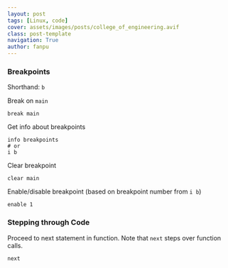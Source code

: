 ```yaml
---
layout: post
tags: [Linux, code]
cover: assets/images/posts/college_of_engineering.avif
class: post-template
navigation: True
author: fanpu
---
```


### Breakpoints
Shorthand: `b`

Break on `main`
```gdb
break main
```

Get info about breakpoints
```gdb
info breakpoints
# or
i b
```

Clear breakpoint
```
clear main
```

Enable/disable breakpoint (based on breakpoint number from `i b`)
```
enable 1
```

### Stepping through Code
Proceed to next statement in function. Note that `next` steps over function calls.
```
next
```

